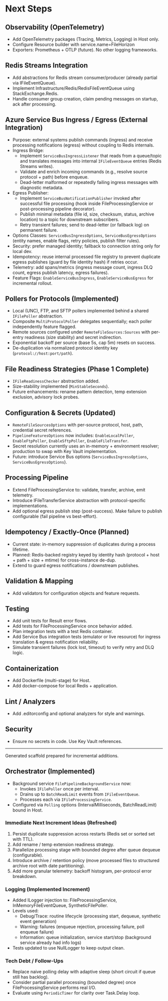 # Next Steps

## Observability (OpenTelemetry)

- Add OpenTelemetry packages (Tracing, Metrics, Logging) in Host only.
- Configure Resource builder with service.name=FileHorizon
- Exporters: Prometheus + OTLP (future). No other logging frameworks.

## Redis Streams Integration

- Add abstractions for Redis stream consumer/producer (already partial via IFileEventQueue).
- Implement Infrastructure/Redis/RedisFileEventQueue using StackExchange.Redis.
- Handle consumer group creation, claim pending messages on startup, ack after processing.

## Azure Service Bus Ingress / Egress (External Integration)

- Purpose: external systems publish commands (ingress) and receive processing notifications (egress) without coupling to Redis internals.
- Ingress Bridge:
  - Implement `ServiceBusIngressListener` that reads from a queue/topic and translates messages into internal `IFileEventQueue` entries (Redis Streams writes).
  - Validate and enrich incoming commands (e.g., resolve source protocol + path) before enqueue.
  - Dead-letter malformed or repeatedly failing ingress messages with diagnostic metadata.
- Egress Publisher:
  - Implement `ServiceBusNotificationPublisher` invoked after successful file processing (hook inside FileProcessingService or post-processing pipeline decorator).
  - Publish minimal metadata (file id, size, checksum, status, archive location) to a topic for downstream subscribers.
  - Retry transient failures; send to dead-letter (or fallback log) on permanent failure.
- Options Classes: `ServiceBusIngressOptions`, `ServiceBusEgressOptions` (entity names, enable flags, retry policies, publish filter rules).
- Security: prefer managed identity; fallback to connection string only for local dev.
- Idempotency: reuse internal processed file registry to prevent duplicate egress publishes (guard by file identity hash) if retries occur.
- Telemetry: add spans/metrics (ingress message count, ingress DLQ count, egress publish latency, egress failures).
- Feature Flags: `EnableServiceBusIngress`, `EnableServiceBusEgress` for incremental rollout.

## Pollers for Protocols (Implemented)

- Local (UNC), FTP, and SFTP pollers implemented behind a shared `IFilePoller` abstraction.
- Composite `MultiProtocolPoller` delegates sequentially; each poller independently feature flagged.
- Remote sources configured under `RemoteFileSources:Sources` with per-entry readiness (size stability) and secret indirection.
- Exponential backoff per source (base 5s, cap 5m) resets on success.
- De-duplication via normalized protocol identity key (`protocol://host:port/path`).

## File Readiness Strategies (Phase 1 Complete)

- `IFileReadinessChecker` abstraction added.
- Size-stability implemented (`MinStableSeconds`).
- Future enhancements: rename pattern detection, temp extension exclusion, advisory lock probes.

## Configuration & Secrets (Updated)

- `RemoteFileSourcesOptions` with per-source protocol, host, path, credential secret references.
- `PipelineFeaturesOptions` now includes: `EnableLocalPoller`, `EnableFtpPoller`, `EnableSftpPoller`, `EnableFileTransfer`.
- Secret resolution currently uses an in-memory + environment resolver; production to swap with Key Vault implementation.
- Future: introduce Service Bus options (`ServiceBusIngressOptions`, `ServiceBusEgressOptions`).

## Processing Pipeline

- Extend FileProcessingService to: validate, transfer, archive, emit telemetry.
- Introduce IFileTransferService abstraction with protocol-specific implementations.
- Add optional egress publish step (post-success). Make failure to publish configurable (fail pipeline vs best-effort).

## Idempotency / Exactly-Once (Planned)

- Current state: in-memory suppression of duplicates during a process lifetime.
- Planned: Redis-backed registry keyed by identity hash (protocol + host + path + size + mtime) for cross-instance de-dup.
- Extend to guard egress notifications / downstream publishes.

## Validation & Mapping

- Add validators for configuration objects and feature requests.

## Testing

- Add unit tests for Result error flows.
- Add tests for FileProcessingService once behavior added.
- Plan integration tests with a test Redis container.
- Add Service Bus integration tests (emulator or live resource) for ingress translation & egress notification reliability.
- Simulate transient failures (lock lost, timeout) to verify retry and DLQ logic.

## Containerization

- Add Dockerfile (multi-stage) for Host.
- Add docker-compose for local Redis + application.

## Lint / Analyzers

- Add .editorconfig and optional analyzers for style and warnings.

## Security

- Ensure no secrets in code. Use Key Vault references.

---

Generated scaffold prepared for incremental additions.

## Orchestrator (Implemented)

- Background service `FilePipelineBackgroundService` now:
  - Invokes `IFilePoller` once per interval.
  - Drains up to `BatchReadLimit` events from `IFileEventQueue`.
  - Processes each via `IFileProcessingService`.
- Configured via `Polling` options (IntervalMilliseconds, BatchReadLimit) bound in Host.

### Immediate Next Increment Ideas (Refreshed)

1. Persist duplicate suppression across restarts (Redis set or sorted set with TTL).
2. Add rename / temp extension readiness strategy.
3. Parallelize processing stage with bounded degree after queue dequeue (configurable).
4. Introduce archive / retention policy (move processed files to structured archive root with date partitioning).
5. Add more granular telemetry: backoff histogram, per-protocol error breakdown.

### Logging (Implemented Increment)

- Added ILogger injection to: FileProcessingService, InMemoryFileEventQueue, SyntheticFilePoller.
- Levels used:
  - Debug/Trace: routine lifecycle (processing start, dequeue, synthetic event generation)
  - Warning: failures (enqueue rejection, processing failure, poll enqueue failure)
  - Information: queue initialization, service start/stop (background service already had info logs)
- Tests updated to use NullLogger to keep output clean.

### Tech Debt / Follow-Ups

- Replace naive polling delay with adaptive sleep (short circuit if queue still has backlog).
- Consider partial parallel processing (bounded degree) once FileProcessingService performs real I/O.
- Evaluate using `PeriodicTimer` for clarity over Task.Delay loop.
